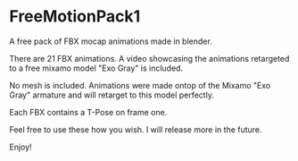 # FreeMotionPack1
A free pack of FBX mocap animations made in blender.

There are 21 FBX animations. A video showcasing the animations retargeted to a free mixamo model "Exo Gray" is included.

No mesh is included. Animations were made ontop of the Mixamo "Exo Gray" armature and will retarget to this model perfectly.

Each FBX contains a T-Pose on frame one.

Feel free to use these how you wish. I will release more in the future.

Enjoy!
